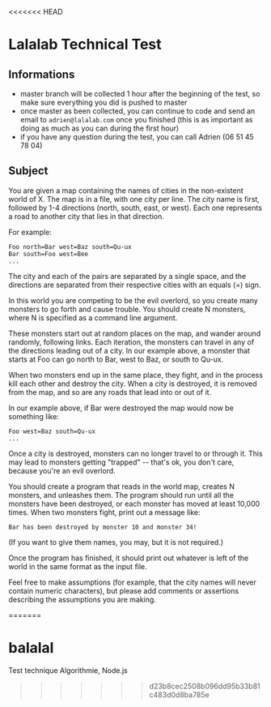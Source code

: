 <<<<<<< HEAD
# Lalalab Technical Test

## Informations

- master branch will be collected 1 hour after the beginning of the test, so make sure everything you did is pushed to master
- once master as been collected, you can continue to code and send an email to `adrien@lalalab.com` once you finished (this is as important as doing as much as you can during the first hour)
- if you have any question during the test, you can call Adrien (06 51 45 78 04)

## Subject

You are given a map containing the names of cities in the non-existent world of X. The map is in a file, with one city per line. The city name is first, followed by 1-4 directions (north, south, east, or west). Each one represents a road to another city that lies in that direction.

For example:
```
Foo north=Bar west=Baz south=Qu-ux
Bar south=Foo west=Bee
...
```

The city and each of the pairs are separated by a single space, and the directions are separated from their respective cities with an equals (=) sign.

In this world you are competing to be the evil overlord, so you create many monsters to go forth and cause trouble.  You should create N monsters, where N is specified as a command line argument.

These monsters start out at random places on the map, and wander around randomly, following links.  Each iteration, the monsters can travel in any of the directions leading out of a city.  In our example above, a monster that starts at Foo can go north to Bar, west to Baz, or south to Qu-ux.

When two monsters end up in the same place, they fight, and in the process kill each other and destroy the city.  When a city is destroyed, it is removed from the map, and so are any roads that lead into or out of it.

In our example above, if Bar were destroyed the map would now be something like:
```
Foo west=Baz south=Qu-ux
...
```

Once a city is destroyed, monsters can no longer travel to or through it.  This may lead to monsters getting "trapped" -- that's ok, you don't care, because you're an evil overlord.

You should create a program that reads in the world map, creates N monsters, and unleashes them.  The program should run until all the monsters have been destroyed, or each monster has moved at least 10,000 times. When two monsters fight, print out a message like:
```
Bar has been destroyed by monster 10 and monster 34!
```
(If you want to give them names, you may, but it is not required.)

Once the program has finished, it should print out whatever is left of the world in the same format as the input file.

Feel free to make assumptions (for example, that the city names will never contain numeric characters), but please add comments or assertions describing the assumptions you are making.

=======
# balalal
Test technique Algorithmie, Node.js
>>>>>>> d23b8cec2508b096dd95b33b81c483d0d8ba785e
